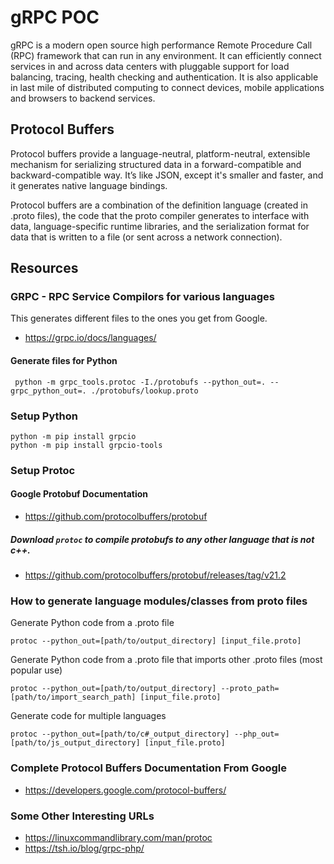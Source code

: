 # gRPC POC

gRPC is a modern open source high performance Remote Procedure Call (RPC) framework that can run in any environment. 
It can efficiently connect services in and across data centers with pluggable support for load balancing, tracing, 
health checking and authentication. It is also applicable in last mile of distributed computing to connect devices, 
mobile applications and browsers to backend services.

## Protocol Buffers

Protocol buffers provide a language-neutral, platform-neutral, extensible mechanism for serializing structured data 
in a forward-compatible and backward-compatible way. It’s like JSON, except it's smaller and faster, and it generates 
native language bindings.

Protocol buffers are a combination of the definition language (created in .proto files), the code that the proto 
compiler generates to interface with data, language-specific runtime libraries, and the serialization format for 
data that is written to a file (or sent across a network connection).

## Resources

### GRPC - RPC Service Compilors for various languages

This generates different files to the ones you get from Google.

- https://grpc.io/docs/languages/

#### Generate files for Python

```commandline
 python -m grpc_tools.protoc -I./protobufs --python_out=. --grpc_python_out=. ./protobufs/lookup.proto
```

### Setup Python

```commandline
python -m pip install grpcio
python -m pip install grpcio-tools
```

### Setup Protoc

#### Google Protobuf Documentation

- https://github.com/protocolbuffers/protobuf

##### Download `protoc` to compile protobufs to any other language that is not c++.

- https://github.com/protocolbuffers/protobuf/releases/tag/v21.2

### How to generate language modules/classes from proto files

Generate Python code from a .proto file

```commandline
protoc --python_out=[path/to/output_directory] [input_file.proto]
```

Generate Python code from a .proto file that imports other .proto files (most popular use)

```commandline
protoc --python_out=[path/to/output_directory] --proto_path=[path/to/import_search_path] [input_file.proto]
```

Generate code for multiple languages

```commandline
protoc --python_out=[path/to/c#_output_directory] --php_out=[path/to/js_output_directory] [input_file.proto]
```

### Complete Protocol Buffers Documentation From Google

- https://developers.google.com/protocol-buffers/

### Some Other Interesting URLs

- https://linuxcommandlibrary.com/man/protoc
- https://tsh.io/blog/grpc-php/